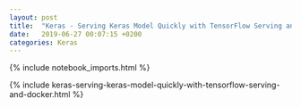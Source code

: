 ```yaml
---
layout: post
title:  "Keras - Serving Keras Model Quickly with TensorFlow Serving and Docker"
date:   2019-06-27 00:07:15 +0200
categories: Keras
---
```


<style>
.wrapper {
    max-width: -webkit-calc(1200px - (30px * 2));
    max-width: calc(1200px - (30px * 2));
}
</style>

{% include notebook_imports.html %}
<link rel="stylesheet" href="{{ site.baseurl }}/css/my.css">

{% include keras-serving-keras-model-quickly-with-tensorflow-serving-and-docker.html %}

